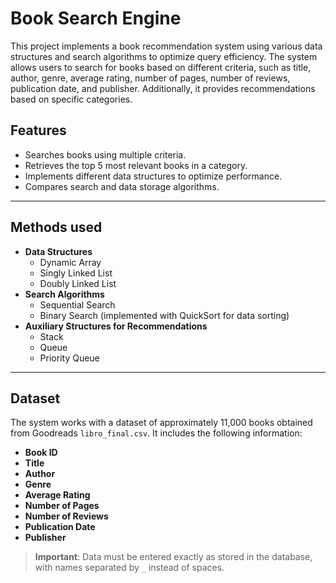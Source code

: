 # Book Search Engine

This project implements a book recommendation system using various data structures and search algorithms to optimize query efficiency. The system allows users to search for books based on different criteria, such as title, author, genre, average rating, number of pages, number of reviews, publication date, and publisher. Additionally, it provides recommendations based on specific categories.  

## Features  

- Searches books using multiple criteria.  
- Retrieves the top 5 most relevant books in a category.  
- Implements different data structures to optimize performance.  
- Compares search and data storage algorithms.  
---
## Methods used

- **Data Structures**  
  - Dynamic Array  
  - Singly Linked List  
  - Doubly Linked List  
- **Search Algorithms**  
  - Sequential Search  
  - Binary Search (implemented with QuickSort for data sorting)  
- **Auxiliary Structures for Recommendations**  
  - Stack  
  - Queue  
  - Priority Queue  
---
## Dataset  

The system works with a dataset of approximately 11,000 books obtained from Goodreads `libro_final.csv`. It includes the following information:  

- **Book ID**  
- **Title**  
- **Author**  
- **Genre**  
- **Average Rating**  
- **Number of Pages**  
- **Number of Reviews**  
- **Publication Date**  
- **Publisher**  

>  **Important**: Data must be entered exactly as stored in the database, with names separated by `_` instead of spaces.  
